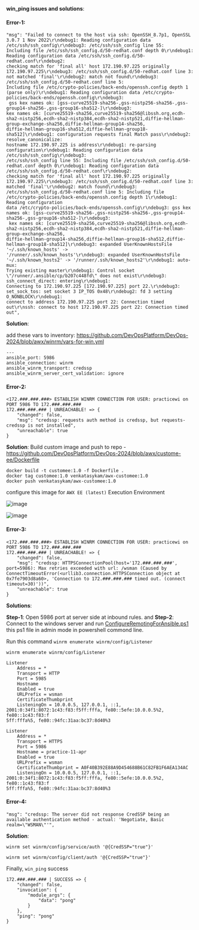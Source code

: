 
**win_ping issues and solutions**:

#### **Error-1**:

```
"msg": "Failed to connect to the host via ssh: OpenSSH_8.7p1, OpenSSL 3.0.7 1 Nov 2022\r\ndebug1: Reading configuration data /etc/ssh/ssh_config\r\ndebug3: /etc/ssh/ssh_config line 55:
Including file /etc/ssh/ssh_config.d/50-redhat.conf depth 0\r\ndebug1: Reading configuration data /etc/ssh/ssh_config.d/50-redhat.conf\r\ndebug2:
checking match for 'final all' host 172.190.97.225 originally 172.190.97.225\r\ndebug3: /etc/ssh/ssh_config.d/50-redhat.conf line 3:
not matched 'final'\r\ndebug2: match not found\r\ndebug3: /etc/ssh/ssh_config.d/50-redhat.conf line 5:
Including file /etc/crypto-policies/back-ends/openssh.config depth 1 (parse only)\r\ndebug1: Reading configuration data /etc/crypto-policies/back-ends/openssh.config\r\ndebug3:
 gss kex names ok: [gss-curve25519-sha256-,gss-nistp256-sha256-,gss-group14-sha256-,gss-group16-sha512-]\r\ndebug3:
kex names ok: [curve25519-sha256,curve25519-sha256@libssh.org,ecdh-sha2-nistp256,ecdh-sha2-nistp384,ecdh-sha2-nistp521,diffie-hellman-group-exchange-sha256,diffie-hellman-group14-sha256,
diffie-hellman-group16-sha512,diffie-hellman-group18-sha512]\r\ndebug1: configuration requests final Match pass\r\ndebug2: resolve_canonicalize:
hostname 172.190.97.225 is address\r\ndebug1: re-parsing configuration\r\ndebug1: Reading configuration data /etc/ssh/ssh_config\r\ndebug3:
/etc/ssh/ssh_config line 55: Including file /etc/ssh/ssh_config.d/50-redhat.conf depth 0\r\ndebug1: Reading configuration data /etc/ssh/ssh_config.d/50-redhat.conf\r\ndebug2:
checking match for 'final all' host 172.190.97.225 originally 172.190.97.225\r\ndebug3: /etc/ssh/ssh_config.d/50-redhat.conf line 3: matched 'final'\r\ndebug2: match found\r\ndebug3:
/etc/ssh/ssh_config.d/50-redhat.conf line 5: Including file /etc/crypto-policies/back-ends/openssh.config depth 1\r\ndebug1: Reading configuration
data /etc/crypto-policies/back-ends/openssh.config\r\ndebug3: gss kex names ok: [gss-curve25519-sha256-,gss-nistp256-sha256-,gss-group14-sha256-,gss-group16-sha512-]\r\ndebug3:
 kex names ok: [curve25519-sha256,curve25519-sha256@libssh.org,ecdh-sha2-nistp256,ecdh-sha2-nistp384,ecdh-sha2-nistp521,diffie-hellman-group-exchange-sha256,
diffie-hellman-group14-sha256,diffie-hellman-group16-sha512,diffie-hellman-group18-sha512]\r\ndebug3: expanded UserKnownHostsFile '~/.ssh/known_hosts' ->
'/runner/.ssh/known_hosts'\r\ndebug3: expanded UserKnownHostsFile '~/.ssh/known_hosts2' -> '/runner/.ssh/known_hosts2'\r\ndebug1: auto-mux:
Trying existing master\r\ndebug1: Control socket \"/runner/.ansible/cp/b207c448fd\" does not exist\r\ndebug3: ssh_connect_direct: entering\r\ndebug1:
Connecting to 172.190.97.225 [172.190.97.225] port 22.\r\ndebug3: set_sock_tos: set socket 3 IP_TOS 0x48\r\ndebug2: fd 3 setting O_NONBLOCK\r\ndebug1:
connect to address 172.190.97.225 port 22: Connection timed out\r\nssh: connect to host 172.190.97.225 port 22: Connection timed out",
```

**Solution**:

add these vars to inventory: https://github.com/DevOpsPlatform/DevOps-2024/blob/awx/winrm/vars-for-win.yml

```
---
ansible_port: 5986
ansible_connection: winrm
ansible_winrm_transport: credssp
ansible_winrm_server_cert_validation: ignore
```

#### **Error-2**:
```
<172.###.###.###> ESTABLISH WINRM CONNECTION FOR USER: practicewi on PORT 5986 TO 172.###.###.###
172.###.###.### | UNREACHABLE! => {
    "changed": false,
    "msg": "credssp: requests auth method is credssp, but requests-credssp is not installed",
    "unreachable": true
}
```

**Solution**: Build custom image and push to repo - https://github.com/DevOpsPlatform/DevOps-2024/blob/awx/custome-ee/Dockerfile

```
docker build -t customee:1.0 -f Dockerfile .
docker tag customee:1.0 venkatasykam/awx-customee:1.0
docker push venkatasykam/awx-customee:1.0
```

configure this image for `AWX EE (latest)` Execution Environment

![image](https://github.com/DevOpsPlatform/DevOps-2024/assets/24622526/f8a46107-216d-4663-8ec8-83497fc73494)


![image](https://github.com/DevOpsPlatform/DevOps-2024/assets/24622526/b349ca7c-75d5-4be9-9c35-3262a4fcbe21)


#### **Error-3**:

```
<172.###.###.###> ESTABLISH WINRM CONNECTION FOR USER: practicewi on PORT 5986 TO 172.###.###.###
172.###.###.### | UNREACHABLE! => {
    "changed": false,
    "msg": "credssp: HTTPSConnectionPool(host='172.###.###.###', port=5986): Max retries exceeded with url: /wsman (Caused by ConnectTimeoutError(<urllib3.connection.HTTPSConnection object at 0x7fe7903d8a60>, 'Connection to 172.###.###.### timed out. (connect timeout=30)'))",
    "unreachable": true
}
```

**Solutions**:

**Step-1**: Open 5986 port at server side at inbound rules.
and 
**Step-2**: Connect to the windows server and run [ConfigureRemotingForAnsible.ps1](https://github.com/DevOpsPlatform/DevOps-2024/blob/awx/winrm/ConfigureRemotingForAnsible.ps1) this ps1 file in admin mode in powershell commond line.

Run this command `winrm enumerate winrm/config/Listener`

```
winrm enumerate winrm/config/Listener

Listener
    Address = *
    Transport = HTTP
    Port = 5985
    Hostname
    Enabled = true
    URLPrefix = wsman
    CertificateThumbprint
    ListeningOn = 10.0.0.5, 127.0.0.1, ::1, 2001:0:34f1:8072:1c43:f83:f5ff:fffa, fe80::5efe:10.0.0.5%2, fe80::1c43:f83:f
5ff:fffa%5, fe80::94fc:31aa:bc37:8d40%3

Listener
    Address = *
    Transport = HTTPS
    Port = 5986
    Hostname = practice-11-apr
    Enabled = true
    URLPrefix = wsman
    CertificateThumbprint = A0F40B392E88A9D454688B61C82FB1F6AEA134AC
    ListeningOn = 10.0.0.5, 127.0.0.1, ::1, 2001:0:34f1:8072:1c43:f83:f5ff:fffa, fe80::5efe:10.0.0.5%2, fe80::1c43:f83:f
5ff:fffa%5, fe80::94fc:31aa:bc37:8d40%3
```

#### **Error-4**:

```
"msg": "credssp: The server did not response CredSSP being an available authentication method - actual: 'Negotiate, Basic realm=\"WSMAN\"'",
```

**Solution**:

```
winrm set winrm/config/service/auth '@{CredSSP="true"}'

winrm set winrm/config/client/auth '@{CredSSP="true"}'
```

Finally, `win_ping` success

```
172.###.###.### | SUCCESS => {
    "changed": false,
    "invocation": {
        "module_args": {
            "data": "pong"
        }
    },
    "ping": "pong"
}
```
